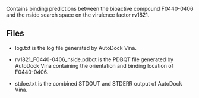 Contains binding predictions between the bioactive compound F0440-0406 and the nside search space on the virulence factor rv1821.

## Files

- log.txt is the log file generated by AutoDock Vina.

- rv1821_F0440-0406_nside.pdbqt is the PDBQT file generated by AutoDock Vina containing the orientation and binding location of F0440-0406.

- stdoe.txt is the combined STDOUT and STDERR output of AutoDock Vina.


